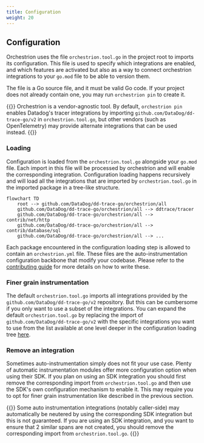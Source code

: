 ```yaml
---
title: Configuration
weight: 20
---
```


## Configuration

Orchestrion uses the file `orchestrion.tool.go` in the project root to imports its configuration. This file is
used to specify which integrations are enabled, and which features are activated but also as a way to connect
orchestrion integrations to your `go.mod` file to be able to version them.

The file is a Go source file, and it must be valid Go code. If your project does not already contain one, you may run
`orchestrion pin` to create it.

{{<callout type="info">}}
Orchestrion is a vendor-agnostic tool. By default, `orchestrion pin` enables Datadog's tracer integrations by
importing `github.com/DataDog/dd-trace-go/v2` in `orchestrion.tool.go`, but other vendors (such as OpenTelemetry) may
provide alternate integrations that can be used instead.
{{</callout>}}

### Loading

Configuration is loaded from the `orchestrion.tool.go` alongside your `go.mod` file. Each import in this file
will be processed by orchestrion and will enable the corresponding integration. Configuration loading happens
recursively and will load all the integrations that are imported by `orchestrion.tool.go` in the imported package in a
tree-like structure.

```mermaid
flowchart TD
    root --> github.com/DataDog/dd-trace-go/orchestrion/all
    github.com/DataDog/dd-trace-go/orchestrion/all --> ddtrace/tracer
    github.com/DataDog/dd-trace-go/orchestrion/all --> contrib/net/http
    github.com/DataDog/dd-trace-go/orchestrion/all --> contrib/database/sql
    github.com/DataDog/dd-trace-go/orchestrion/all --> ...
```

Each package encountered in the configuration loading step is allowed to contain an `orchestrion.yml` file. These files
are the auto-instrumentation configuration backbone that modify your codebase. Please refer to the
[contributing guide][contributing] for more details on how to write these.

[contributing]: ../contributing/

### Finer grain instrumentation

The default `orchestrion.tool.go` imports all integrations provided by the `github.com/DataDog/dd-trace-go/v2`
repository. But this can be cumbersome if you only want to use a subset of the integrations. You can expand the default
`orchestrion.tool.go` by replacing the import of `github.com/DataDog/dd-trace-go/v2` with the specific integrations you
want to use from the list available at one level deeper in the configuration loading tree [here][orchestrion-all].

[orchestrion-all]: https://github.com/DataDog/dd-trace-go/blob/main/orchestrion/all/orchestrion.tool.go

### Remove an integration

Sometimes auto-instrumentation simply does not fit your use case. Plenty of automatic instrumentation modules offer more
configuration option when using their SDK. If you plan on using an SDK integration you should first remove the
corresponding import from `orchestrion.tool.go` and then use the SDK's own configuration mechanism to enable it. This
may require you to opt for finer grain instrumentation like described in the previous section.

{{<callout type="warning">}}
Some auto instrumentation integrations (notably caller-side) may automatically be neutered by using the corresponding
SDK integration but this is not guaranteed. If you are using an SDK integration, and you want to ensure that
2 similar spans are not created, you should remove the corresponding import from `orchestrion.tool.go`.
{{</callout>}}
